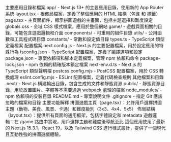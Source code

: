 主要應用目錄和檔案
app/ - Next.js 13+ 的主要應用目錄，使用新的 App Router 系統
layout.tsx - 根佈局檔案，定義了整個應用的 HTML 結構（包含 <html> 和 <body> 標籤）
page.tsx - 主頁面組件，顯示拼圖遊戲的主畫面，包括主題選擇和難度設定
globals.css - 全域 CSS 樣式檔案，應用於整個網站
game/ - 遊戲頁面相關的目錄，可能包含遊戲邏輯和介面
components/ - 可重用的組件目錄
utils/ - 公用函數和工具程式碼目錄
constants/ - 常數和設定值目錄
types.ts - TypeScript 類型定義檔案
配置檔案
next.config.js - Next.js 的主要配置檔案，用於設定應用的特殊行為
tsconfig.json - TypeScript 配置檔案，定義了編譯選項和設定
package.json - 專案依賴項和腳本定義檔案，管理 npm 依賴和命令
package-lock.json - npm 依賴的精確版本鎖定檔案
next-env.d.ts - Next.js 的 TypeScript 類型聲明檔
postcss.config.mjs - PostCSS 配置檔案，用於 CSS 轉換處理
eslint.config.mjs - ESLint 配置檔案，定義代碼檢查規則
其他檔案和目錄
.next/ - Next.js 構建輸出目錄，包含生成的文件和靜態資源
public/ - 靜態資源目錄，用於放置圖片、字體等不需要通過 webpack 處理的檔案
node_modules/ - npm 依賴項的安裝目錄
README.md - 專案說明文件
.gitignore - 指定 Git 應該忽略的檔案和目錄
主要功能解釋
拼圖遊戲主頁（page.tsx）：允許用戶選擇拼圖主題（動物、美食、風景、卡通）和難度級別（3x3、4x4、5x5）
佈局結構（layout.tsx）：提供所有頁面的通用框架，包括字體設定和 metadata
遊戲邏輯：在 /game 路由中實現，用戶選擇主題和難度後導航至此
這個應用使用了最新的 Next.js 15.3.1，React 19，以及 Tailwind CSS 進行樣式設計，提供了一個現代且互動性強的拼圖遊戲體驗。

